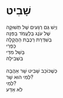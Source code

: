 # שָׁבִיט

וְיֵשׁ גַּם רְגָעִים שֶׁל תְּשׁוּקָה\
שֶׁל עֹנֶג בְּלַעֲמֹד בַּפִּנָּה\
בְּשִׁדְרַת רַכֶּבֶת הַהֲקָלָה\
כַּפְרִי\
בָּשֵׁל מִדַּי\
בִּשְׁבִילָהּ\
\
כְּשֶׁכּוֹכַב שָׁבִיט שָׁר אַהֲבָה\
לְמִי הוּא שָׁר?\
לְמִי?\
לֹא אֵדַע
